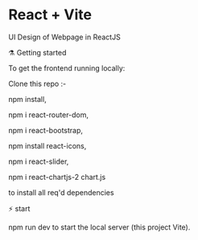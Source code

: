 # React + Vite 

UI Design of Webpage in ReactJS

⚗️ Getting started

To get the frontend running locally:

Clone this repo :-

npm install,

npm i react-router-dom,

npm i react-bootstrap,

npm install react-icons,

npm i react-slider,

npm i react-chartjs-2 chart.js

to install all req'd dependencies

⚡️ start

npm run dev to start the local server (this project Vite).





